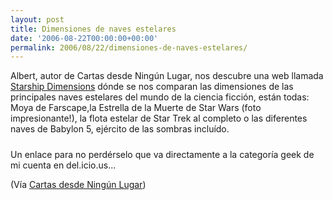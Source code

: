 ```yaml
---
layout: post
title: Dimensiones de naves estelares
date: '2006-08-22T00:00:00+00:00'
permalink: 2006/08/22/dimensiones-de-naves-estelares/
---
```

Albert, autor de Cartas desde Ningún Lugar, nos descubre una web llamada <a href="http://www.merzo.net/">Starship Dimensions</a> dónde se nos comparan las dimensiones de las principales naves estelares del mundo de la ciencia ficción, están todas: Moya de Farscape,la Estrella de la Muerte de Star Wars (foto impresionante!), la flota estelar de Star Trek al completo o las diferentes naves de Babylon 5, ejército de las sombras incluído.

<a href="http://www.merzo.net/"><img style="display:block; margin:0px auto 10px; text-align:center;cursor:pointer; cursor:hand;" src="http://photos1.blogger.com/blogger/6639/1972/1600/startrek.png" border="0" alt="" /></a>Un enlace para no perdérselo que va directamente a la categoría geek de mi cuenta en del.icio.us...

(Vía <a href="http://algasa.blogspot.com/2006/08/naves-espaciales.html">Cartas desde Ningún Lugar</a>)
